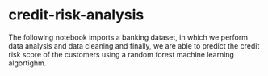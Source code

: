 # credit-risk-analysis
The following notebook imports a banking dataset, in which we perform data analysis and data cleaning and finally, we are able to predict the credit risk score of the customers using a random forest machine learning algortighm.
